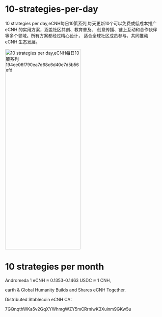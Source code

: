 # 10-strategies-per-day
10 strategies per day,eCNH每日10策系列,每天更新10个可以免费或低成本推广 eCNH 的实用方案，涵盖社区共创、教育普及、 创意传播、链上互动和合作伙伴等多个领域。所有方案都经过精心设计， 适合全球社区成员参与，共同推动 eCNH 生态发展。


<img width="245" height="650" alt="10 strategies per day,eCNH每日10策系列 194ee06f790ea7d68c6d40e7d5b56efd" src="https://github.com/user-attachments/assets/d2c91b24-dc89-496a-b9aa-0290e0071a21" />


# 10 strategies per month

Andromeda 1 eCNH ≈ 0.1353-0.1463 USDC ≈ 1 CNH,

earth & Global Humanity Builds and Shares eCNH Together.

Distributed Stablecoin eCNH CA: 

7GQnqthWKa5v2GqXYWhmgWZY5mCRrniwK3Xuinm9GKw5u

